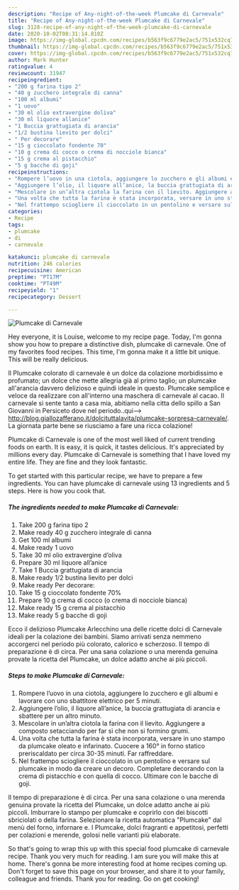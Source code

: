 ```yaml
---
description: "Recipe of Any-night-of-the-week Plumcake di Carnevale"
title: "Recipe of Any-night-of-the-week Plumcake di Carnevale"
slug: 3128-recipe-of-any-night-of-the-week-plumcake-di-carnevale
date: 2020-10-02T08:31:14.810Z
image: https://img-global.cpcdn.com/recipes/b563f9c6779e2ac5/751x532cq70/plumcake-di-carnevale-recipe-main-photo.jpg
thumbnail: https://img-global.cpcdn.com/recipes/b563f9c6779e2ac5/751x532cq70/plumcake-di-carnevale-recipe-main-photo.jpg
cover: https://img-global.cpcdn.com/recipes/b563f9c6779e2ac5/751x532cq70/plumcake-di-carnevale-recipe-main-photo.jpg
author: Mark Hunter
ratingvalue: 4
reviewcount: 31947
recipeingredient:
- "200 g farina tipo 2"
- "40 g zucchero integrale di canna"
- "100 ml albumi"
- "1 uovo"
- "30 ml olio extravergine doliva"
- "30 ml liquore allanice"
- "1 Buccia grattugiata di arancia"
- "1/2 bustina lievito per dolci"
- " Per decorare"
- "15 g cioccolato fondente 70"
- "10 g crema di cocco o crema di nocciole bianca"
- "15 g crema al pistacchio"
- "5 g bacche di goji"
recipeinstructions:
- "Rompere l’uovo in una ciotola, aggiungere lo zucchero e gli albumi e lavorare con uno sbattitore elettrico per 5 minuti."
- "Aggiungere l’olio, il liquore all’anice, la buccia grattugiata di arancia e sbattere per un altro minuto."
- "Mescolare in un’altra ciotola la farina con il lievito. Aggiungere a composto setacciando per far sì che non si formino grumi."
- "Una volta che tutta la farina è stata incorporata, versare in uno stampo da plumcake oleato e infarinato. Cuocere a 160° in forno statico preriscaldato per circa 30-35 minuti. Far raffreddare."
- "Nel frattempo sciogliere il cioccolato in un pentolino e versare sul plumcake in modo da creare un decoro. Completare decorando con la crema di pistacchio e con quella di cocco. Ultimare con le bacche di goji."
categories:
- Recipe
tags:
- plumcake
- di
- carnevale

katakunci: plumcake di carnevale 
nutrition: 246 calories
recipecuisine: American
preptime: "PT17M"
cooktime: "PT49M"
recipeyield: "1"
recipecategory: Dessert

---
```



![Plumcake di Carnevale](https://img-global.cpcdn.com/recipes/b563f9c6779e2ac5/751x532cq70/plumcake-di-carnevale-recipe-main-photo.jpg)

Hey everyone, it is Louise, welcome to my recipe page. Today, I'm gonna show you how to prepare a distinctive dish, plumcake di carnevale. One of my favorites food recipes. This time, I'm gonna make it a little bit unique. This will be really delicious.

Il Plumcake colorato di carnevale è un dolce da colazione morbidissimo e profumato; un dolce che mette allegria già al primo taglio; un plumcake all&#39;arancia davvero delizioso e quindi ideale in questo. Plumcake semplice e veloce da realizzare con all&#39;interno una maschera di carnevale al cacao. Il carnevale si sente tanto a casa mia, abitiamo nella citta dello spillo a San Giovanni in Persiceto dove nel periodo..qui--&gt; http://blog.giallozafferano.it/dolcituttalavita/plumcake-sorpresa-carnevale/. La giornata parte bene se riusciamo a fare una ricca colazione!

Plumcake di Carnevale is one of the most well liked of current trending foods on earth. It is easy, it is quick, it tastes delicious. It's appreciated by millions every day. Plumcake di Carnevale is something that I have loved my entire life. They are fine and they look fantastic.


To get started with this particular recipe, we have to prepare a few ingredients. You can have plumcake di carnevale using 13 ingredients and 5 steps. Here is how you cook that.

<!--inarticleads1-->

##### The ingredients needed to make Plumcake di Carnevale:

1. Take 200 g farina tipo 2
1. Make ready 40 g zucchero integrale di canna
1. Get 100 ml albumi
1. Make ready 1 uovo
1. Take 30 ml olio extravergine d’oliva
1. Prepare 30 ml liquore all’anice
1. Take 1 Buccia grattugiata di arancia
1. Make ready 1/2 bustina lievito per dolci
1. Make ready  Per decorare:
1. Take 15 g cioccolato fondente 70%
1. Prepare 10 g crema di cocco (o crema di nocciole bianca)
1. Make ready 15 g crema al pistacchio
1. Make ready 5 g bacche di goji


Ecco il delizioso Plumcake Arlecchino una delle ricette dolci di Carnevale ideali per la colazione dei bambini. Siamo arrivati senza nemmeno accorgerci nel periodo più colorato, calorico e scherzoso. Il tempo di preparazione è di circa. Per una sana colazione o una merenda genuina provate la ricetta del Plumcake, un dolce adatto anche ai più piccoli. 

<!--inarticleads2-->

##### Steps to make Plumcake di Carnevale:

1. Rompere l’uovo in una ciotola, aggiungere lo zucchero e gli albumi e lavorare con uno sbattitore elettrico per 5 minuti.
1. Aggiungere l’olio, il liquore all’anice, la buccia grattugiata di arancia e sbattere per un altro minuto.
1. Mescolare in un’altra ciotola la farina con il lievito. Aggiungere a composto setacciando per far sì che non si formino grumi.
1. Una volta che tutta la farina è stata incorporata, versare in uno stampo da plumcake oleato e infarinato. Cuocere a 160° in forno statico preriscaldato per circa 30-35 minuti. Far raffreddare.
1. Nel frattempo sciogliere il cioccolato in un pentolino e versare sul plumcake in modo da creare un decoro. Completare decorando con la crema di pistacchio e con quella di cocco. Ultimare con le bacche di goji.


Il tempo di preparazione è di circa. Per una sana colazione o una merenda genuina provate la ricetta del Plumcake, un dolce adatto anche ai più piccoli. Imburrare lo stampo per plumcake e coprirlo con dei biscotti sbriciolati o della farina. Selezionare la ricetta automatica &#34;Plumcake&#34; dal menù del forno, infornare e. I Plumcake, dolci fragranti e appetitosi, perfetti per colazioni e merende, golosi nelle varianti più elaborate. 

So that's going to wrap this up with this special food plumcake di carnevale recipe. Thank you very much for reading. I am sure you will make this at home. There's gonna be more interesting food at home recipes coming up. Don't forget to save this page on your browser, and share it to your family, colleague and friends. Thank you for reading. Go on get cooking!

